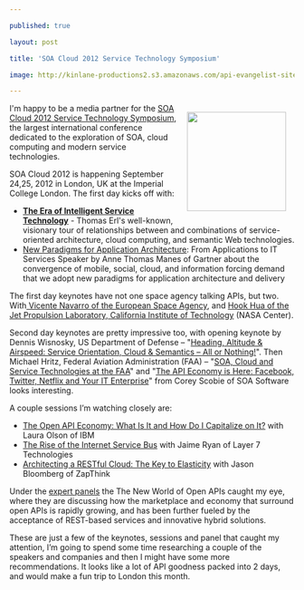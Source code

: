 ---
published: true
layout: post
title: 'SOA Cloud 2012 Service Technology Symposium'
image: http://kinlane-productions2.s3.amazonaws.com/api-evangelist-site/blog/soa-cloud-2012-service-technology-symposium-logo.jpeg
---

<p><img style="padding: 15px;" src="https://s3.amazonaws.com/kinlane-productions2/events/soa-cloud-2012-service-tech-symp/soa-cloud-2012-service-technology-symposium-logo.jpeg" alt="" width="175" align="right" />
<p>I'm happy to be a media partner for the <a title="SOA Cloud 2012 Service Technology Symposium" href="http://www.servicetechsymposium.com/">SOA Cloud 2012 Service Technology Symposium</a>, the largest international conference dedicated to the exploration of SOA, cloud computing and modern service technologies.
<p>SOA Cloud 2012 is happening September 24,25, 2012 in London, UK at the Imperial College London.  The first day kicks off with:
<ul class="mainlist">
<li> <strong><a title="The Era of Intelligent Service Technology" href="http://www.servicetechsymposium.com/agenda2012.php#keynote1">The Era of Intelligent Service Technology</a></strong> -  Thomas Erl's well-known, visionary tour of relationships between and combinations of service-oriented architecture, cloud computing, and semantic Web technologies. </li>
<li><a title="New Paradigms for Application Architecture" href="http://www.servicetechsymposium.com/agenda2012.php#keynote10">New Paradigms for Application Architecture</a>: From Applications to IT Services Speaker by Anne Thomas Manes of Gartner about the convergence of mobile, social, cloud, and information forcing demand that we adopt new paradigms for application architecture and delivery</li>
</ul>
<p>The first day keynotes have not one space agency talking APIs, but two.  With<a href="http://www.servicetechsymposium.com/agenda2012.php#keynote2"> Vicente Navarro of the European Space Agency</a>, and <a href="http://www.servicetechsymposium.com/agenda2012.php#keynote3">Hook Hua of the Jet Propulsion Laboratory, California Institute of Technology</a> (NASA Center).
<p>Second day keynotes are pretty impressive too, with opening keynote by Dennis Wisnosky, US Department of Defense &ndash; "<a href="http://www.servicetechsymposium.com/agenda2012.php#keynote6">Heading, Altitude &amp; Airspeed: Service Orientation, Cloud &amp; Semantics &ndash; All or Nothing!</a>".  Then Michael Hritz, Federal Aviation Administration (FAA) &ndash; "<a href="http://www.servicetechsymposium.com/agenda2012.php#keynote7">SOA, Cloud and Service Technologies at the FAA</a>"  and "<a href="http://www.servicetechsymposium.com/agenda2012.php#keynote11">The API Economy is Here: Facebook, Twitter, Netflix and Your IT Enterprise</a>" from Corey Scobie of SOA Software looks interesting.
<p>A couple sessions I&rsquo;m watching closely are:
<ul class="mainlist">
<li><a href="http://www.servicetechsymposium.com/agenda2012.php#the_open_api_economy">The Open API Economy: What Is It and How Do I Capitalize on It?</a> with Laura Olson of IBM</li>
<a href="http://www.servicetechsymposium.com/agenda2012.php#the_open_api_economy"> </a>
<li><a href="http://www.servicetechsymposium.com/agenda2012.php#the_open_api_economy"></a><a href="http://www.servicetechsymposium.com/agenda2012.php#the_rise_of_the_internet_service_bus">The Rise of the Internet Service Bus</a> with Jaime Ryan of Layer 7 Technologies </li>
<li><a href="http://www.servicetechsymposium.com/agenda2012.php#architecting_a_restful_cloud">Architecting a RESTful Cloud: The Key to Elasticity</a> with Jason Bloomberg of ZapThink</li>
</ul>
<p>Under the <a href="http://www.servicetechsymposium.com/panels2012.php">expert panels</a> the  The New World of Open APIs caught my eye, where they are discussing how the marketplace and economy that surround open APIs is rapidly growing, and has been further fueled by the acceptance of REST-based services and innovative hybrid solutions.
<p>These are just a few of the keynotes, sessions and panel that caught my attention,  I&rsquo;m going to spend some time researching a couple of the speakers and companies and then I might have some more recommendations.  It looks like a lot of API goodness packed into 2 days, and would make a fun trip to London this month.

